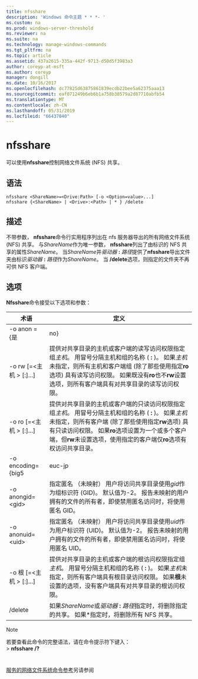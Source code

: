 ```yaml
---
title: nfsshare
description: 'Windows 命令主题 * * *- '
ms.custom: na
ms.prod: windows-server-threshold
ms.reviewer: na
ms.suite: na
ms.technology: manage-windows-commands
ms.tgt_pltfrm: na
ms.topic: article
ms.assetid: 437a2615-335a-442f-9713-d50d5f3983a3
author: coreyp-at-msft
ms.author: coreyp
manager: dongill
ms.date: 10/16/2017
ms.openlocfilehash: dc77825d63875861839ecdb22bee5a62375aaa13
ms.sourcegitcommit: eaf071249b6eb6b1a758b38579a2d87710abfb54
ms.translationtype: MT
ms.contentlocale: zh-CN
ms.lasthandoff: 05/31/2019
ms.locfileid: "66437040"
---
```

# <a name="nfsshare"></a>nfsshare



可以使用**nfsshare**控制网络文件系统 (NFS) 共享。

## <a name="syntax"></a>语法

```
nfsshare <ShareName>=<Drive:Path> [-o <Option=value>...]
nfsshare {<ShareName> | <Drive>:<Path> | * } /delete
```

## <a name="description"></a>描述

不带参数， **nfsshare**命令行实用程序列出在 nfs 服务器导出的所有网络文件系统 (NFS) 共享。 与*ShareName*作为唯一参数， **nfsshare**列出了由标识的 NFS 共享的属性*ShareName*。 当*ShareName*并<em>驱动器</em> **:** <em>路径</em>提供了**nfsshare**导出文件夹由标识<em>驱动器</em> **:** <em>路径</em>作为*ShareName*。 当 **/delete**选项，则指定的文件夹不再可供 NFS 客户端。

## <a name="options"></a>选项

**Nfsshare**命令接受以下选项和参数：


|             术语              |                                                                                                                                                                                                                      定义                                                                                                                                                                                                                       |
|-------------------------------|-------------------------------------------------------------------------------------------------------------------------------------------------------------------------------------------------------------------------------------------------------------------------------------------------------------------------------------------------------------------------------------------------------------------------------------------------------|
|         -o anon = {是          |                                                                                                                                                                                                                          no}                                                                                                                                                                                                                          |
|  -o rw [=\<主机 > [:<Host>]...]  |                       提供对共享目录的主机或客户端的读写访问权限指定组*主机*。 用冒号分隔主机和组的名称 ( **:** )。 如果*主机*未指定，则所有主机和客户端组 (除了那些使用指定**ro**选项) 具有读写访问权限。 如果既没有**ro**也不**rw**设置选项，则所有客户端具有对共享目录的读写访问权限。                       |
|  -o ro [=\<主机 > [:<Host>]...]  | 提供对共享目录的主机或客户端的只读访问权限指定组*主机*。 用冒号分隔主机和组的名称 ( **:** )。 如果*主机*未指定，则所有客户端 (除了那些使用指定**rw**选项) 具有只读访问权限。 如果**ro**选项设置为一个或多个客户端，但**rw**未设置选项，使用指定的客户端仅**ro**选项有权访问共享目录。 |
|       -o encoding={big5       |                                                                                                                                                                                                                        euc-jp                                                                                                                                                                                                                         |
|       -o anongid=\<gid>       |                                                                                     指定匿名 （未映射） 用户将访问共享目录使用*gid*作为组标识符 (GID)。 默认值为-2。 报告未映射的用户拥有的文件的所有者，即使禁用匿名访问时，将使用匿名 GID。                                                                                      |
|      -o  anonuid=\<uid>       |                                                                                      指定匿名 （未映射） 用户将访问共享目录使用*uid*作为用户标识符 (UID)。 默认值为-2。 报告未映射的用户拥有的文件的所有者，即使禁用匿名访问时，将使用匿名 UID。                                                                                      |
| -o 根 [=\<主机 > [:<Host>]...] |                                                                         提供对共享目录的主机或客户端的根访问权限指定组*主机*。 用冒号分隔主机和组的名称 ( **:** )。 如果*主机*未指定，则所有客户端具有根目录访问权限。 如果**根**未设置的选项，没有客户端具有对共享目录的根访问权限。                                                                         |
|            /delete            |                                                                                                                                                       如果*ShareName*或<em>驱动器</em> **:** <em>路径</em>指定时，将删除指定的共享。 如果\*指定时，将删除所有 NFS 共享。                                                                                                                                                       |

> [!NOTE]
> 若要查看此命令的完整语法，请在命令提示符下键入：</br>> **nfsshare /?**

# #

[服务的网络文件系统命令参考](services-for-network-file-system-command-reference.md)另请参阅
